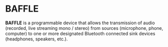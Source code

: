 # BAFFLE

**BAFFLE** is a programmable device that allows the transmission of audio (recorded, live streaming mono / stereo) from sources (microphone, phone, computer) to one or more designated Bluetooth connected sink devices (headphones, speakers, etc.).

